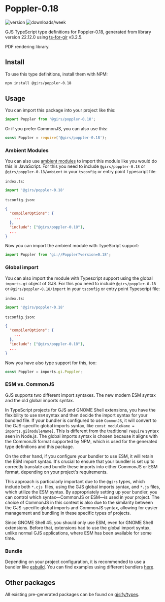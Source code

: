 
# Poppler-0.18

![version](https://img.shields.io/npm/v/@girs/poppler-0.18)
![downloads/week](https://img.shields.io/npm/dw/@girs/poppler-0.18)


GJS TypeScript type definitions for Poppler-0.18, generated from library version 22.12.0 using [ts-for-gir](https://github.com/gjsify/ts-for-gir) v3.2.5.

PDF rendering library.

## Install

To use this type definitions, install them with NPM:
```bash
npm install @girs/poppler-0.18
```

## Usage

You can import this package into your project like this:
```ts
import Poppler from '@girs/poppler-0.18';
```

Or if you prefer CommonJS, you can also use this:
```ts
const Poppler = require('@girs/poppler-0.18');
```

### Ambient Modules

You can also use [ambient modules](https://github.com/gjsify/ts-for-gir/tree/main/packages/cli#ambient-modules) to import this module like you would do this in JavaScript.
For this you need to include `@girs/poppler-0.18` or `@girs/poppler-0.18/ambient` in your `tsconfig` or entry point Typescript file:

`index.ts`:
```ts
import '@girs/poppler-0.18'
```

`tsconfig.json`:
```json
{
  "compilerOptions": {
    ...
  },
  "include": ["@girs/poppler-0.18"],
  ...
}
```

Now you can import the ambient module with TypeScript support: 

```ts
import Poppler from 'gi://Poppler?version=0.18';
```

### Global import

You can also import the module with Typescript support using the global `imports.gi` object of GJS.
For this you need to include `@girs/poppler-0.18` or `@girs/poppler-0.18/import` in your `tsconfig` or entry point Typescript file:

`index.ts`:
```ts
import '@girs/poppler-0.18'
```

`tsconfig.json`:
```json
{
  "compilerOptions": {
    ...
  },
  "include": ["@girs/poppler-0.18"],
  ...
}
```

Now you have also type support for this, too:

```ts
const Poppler = imports.gi.Poppler;
```


### ESM vs. CommonJS

GJS supports two different import syntaxes. The new modern ESM syntax and the old global imports syntax.

In TypeScript projects for GJS and GNOME Shell extensions, you have the flexibility to use `ESM` syntax and then decide the import syntax for your bundled file. If your bundler is configured to use `CommonJS`, it will convert to the GJS-specific global imports syntax, like `const moduleName = imports.gi[moduleName]`. This is different from the traditional `require` syntax seen in Node.js. The global imports syntax is chosen because it aligns with the CommonJS format supported by NPM, which is used for the generated type definitions and this package.

On the other hand, if you configure your bundler to use ESM, it will retain the ESM import syntax. It's crucial to ensure that your bundler is set up to correctly translate and bundle these imports into either CommonJS or ESM format, depending on your project's requirements.

This approach is particularly important due to the `@girs` types, which include both `*.cjs `files, using the GJS global imports syntax, and `*.js` files, which utilize the ESM syntax. By appropriately setting up your bundler, you can control which syntax—CommonJS or ESM—is used in your project. The choice of CommonJS in this context is also due to the similarity between the GJS-specific global imports and CommonJS syntax, allowing for easier management and bundling in these specific types of projects.

Since GNOME Shell 45, you should only use ESM, even for GNOME Shell extensions. Before that, extensions had to use the global import syntax, unlike normal GJS applications, where ESM has been available for some time.

### Bundle

Depending on your project configuration, it is recommended to use a bundler like [esbuild](https://esbuild.github.io/). You can find examples using different bundlers [here](https://github.com/gjsify/ts-for-gir/tree/main/examples).

## Other packages

All existing pre-generated packages can be found on [gjsify/types](https://github.com/gjsify/types).

